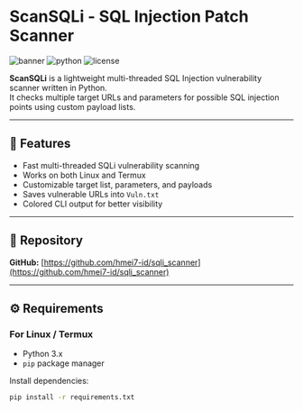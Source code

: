 # ScanSQLi - SQL Injection Patch Scanner

![banner](https://img.shields.io/badge/version-1.0-green.svg)
![python](https://img.shields.io/badge/python-3.x-blue.svg)
![license](https://img.shields.io/badge/license-MIT-yellow.svg)

**ScanSQLi** is a lightweight multi-threaded SQL Injection vulnerability scanner written in Python.  
It checks multiple target URLs and parameters for possible SQL injection points using custom payload lists.

---

## 🧠 Features
- Fast multi-threaded SQLi vulnerability scanning  
- Works on both Linux and Termux  
- Customizable target list, parameters, and payloads  
- Saves vulnerable URLs into `Vuln.txt`  
- Colored CLI output for better visibility  

---

## 🔗 Repository
**GitHub:** [https://github.com/hmei7-id/sqli_scanner](https://github.com/hmei7-id/sqli_scanner)

---

## ⚙️ Requirements

### For Linux / Termux
- Python 3.x  
- `pip` package manager  

Install dependencies:
```bash
pip install -r requirements.txt
